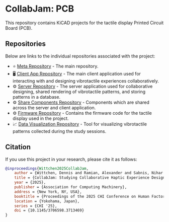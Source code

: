 # CollabJam: PCB

This repository contains KiCAD projects for the tactile display Printed Circuit Board (PCB).

## Repositories

Below are links to the individual repositories associated with the project:

- ⭐️ [Meta Repository](https://github.com/TactileVision/CollabJam) - The main repository.
- 🖥️ [Client App Repository](https://github.com/TactileVision/CollabJam-Client) - The main client application used for interacting with and designing vibrotactile experiences collaboratively.
- ⚙️ [Server Repository](https://github.com/TactileVision/CollabJam-Server) - The server application used for collaborative designing, shared rendering of vibrotactile patterns, and storing patterns in a database.
- ⚙️ [Share Components Repository](https://github.com/TactileVision/CollabJam-Shared) - Components which are shared across the server and client application.
- ⚙️ [Firmware Repository](https://github.com/TactileVision/CollabJam-Firmware) - Contains the firmware code for the tactile display used in the project.
- 📈 [Data Visualization Repository](https://github.com/TactileVision/CollabJam-Tacton-Table-Tool) - Tool for visualizing vibrotactile patterns collected during the study sessions.


## Citation

If you use this project in your research, please cite it as follows:

```bibtex
@inproceedings{Wittchen2025CollabJam,
    author = {Wittchen, Dennis and Ramian, Alexander and Sabnis, Nihar and Chlebowski, Christopher and Böhme, Richard and Freitag, Georg and Fruchard, Bruno and Degraen, Donald},
    title = {CollabJam: Studying Collaborative Haptic Experience Design for On-Body Vibrotactile Patterns},
    year = {2025},
    publisher = {Association for Computing Machinery},
    address = {New York, NY, USA},
    booktitle = {Proceedings of the 2025 CHI Conference on Human Factors in Computing Systems},
    location = {Yokohama, Japan},
    series = {CHI '25},
    doi = {10.1145/3706598.3713469}
}
```
